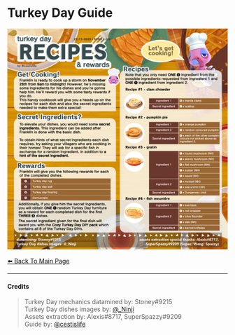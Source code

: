 # Turkey Day Guide

[![Turkey Day Guide](/img/turkeyday.png)](/img/turkeyday.png)

[⬅️ Back To Main Page](https://cestislife.github.io)

***

#### Credits
> Turkey Day mechanics datamined by: Stoney#9215   
> Turkey Day dishes images by: [@_Ninji](https://twitter.com/_Ninji)     
> Assets extraction by: Alexis#8717, SuperSpazzy#9209    
> Guide by: [@cestislife](https://twitter.com/cestislife)
